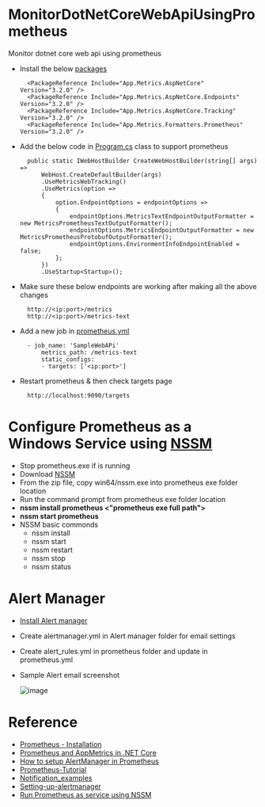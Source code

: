 # MonitorDotNetCoreWebApiUsingPrometheus

Monitor dotnet core web api using prometheus

- Install the below [packages](https://github.com/narottamgoyal/MonitorDotNetCoreWebApiUsingPrometheus/blob/master/SampleWebApi/SampleWebApi.csproj)

        <PackageReference Include="App.Metrics.AspNetCore" Version="3.2.0" />
        <PackageReference Include="App.Metrics.AspNetCore.Endpoints" Version="3.2.0" />
        <PackageReference Include="App.Metrics.AspNetCore.Tracking" Version="3.2.0" />
        <PackageReference Include="App.Metrics.Formatters.Prometheus" Version="3.2.0" />

- Add the below code in [Program.cs](https://github.com/narottamgoyal/MonitorDotNetCoreWebApiUsingPrometheus/blob/master/SampleWebApi/Program.cs) class to support prometheus

        public static IWebHostBuilder CreateWebHostBuilder(string[] args) =>
            WebHost.CreateDefaultBuilder(args)
            .UseMetricsWebTracking()
            .UseMetrics(option =>
            {
                option.EndpointOptions = endpointOptions =>
                {
                    endpointOptions.MetricsTextEndpointOutputFormatter = new MetricsPrometheusTextOutputFormatter();
                    endpointOptions.MetricsEndpointOutputFormatter = new MetricsPrometheusProtobufOutputFormatter();
                    endpointOptions.EnvironmentInfoEndpointEnabled = false;
                };
            })
            .UseStartup<Startup>();

- Make sure these below endpoints are working after making all the above changes

        http://<ip:port>/metrics
        http://<ip:port>/metrics-text

- Add a new job in [prometheus.yml](https://github.com/narottamgoyal/MonitorDotNetCoreWebApiUsingPrometheus/blob/master/prometheus.yml)

        - job_name: 'SampleWebAPi'
            metrics_path: /metrics-text
            static_configs:
            - targets: ['<ip:port>']

- Restart prometheus & then check targets page

        http://localhost:9090/targets

# Configure Prometheus as a Windows Service using [NSSM](https://nssm.cc/download)

- Stop prometheus.exe if is running
- Download [NSSM](https://nssm.cc/download)
- From the zip file, copy win64/nssm.exe into prometheus exe folder location
- Run the command prompt from prometheus exe folder location
- **nssm install prometheus <"prometheus exe full path">**
- **nssm start prometheus**
- NSSM basic commonds
  - nssm install <service-name>
  - nssm start <service-name>
  - nssm restart <service-name>
  - nssm stop <service-name>
  - nssm status <service-name>

# Alert Manager

- [Install Alert manager](https://github.com/prometheus/alertmanager/releases)
- Create alertmanager.yml in Alert manager folder for email settings
- Create alert_rules.yml in prometheus folder and update in prometheus.yml
- Sample Alert email screenshot

  ![image](https://user-images.githubusercontent.com/2716202/78682081-142fbd80-78dd-11ea-93ad-227025d74cc7.png)

# Reference

- [Prometheus - Installation](https://www.youtube.com/watch?v=EDCnqnBkecw)
- [Prometheus and AppMetrics in .NET Core](https://www.youtube.com/watch?v=sM7D8biBf4k)
- [How to setup AlertManager in Prometheus](https://www.youtube.com/watch?v=GiaYg19-OTM)
- [Prometheus-Tutorial](https://github.com/vipin-k/Prometheus-Tutorial)
- [Notification_examples](https://prometheus.io/docs/alerting/notification_examples/)
- [Setting-up-alertmanager](https://daenney.github.io/2018/04/21/setting-up-alertmanager)
- [Run Prometheus as service using NSSM](https://mclarenappliedtechnologies.zendesk.com/hc/en-us/articles/360008182953-Setting-up-Infrastructure-Monitoring-with-Prometheus-and-Grafana)
